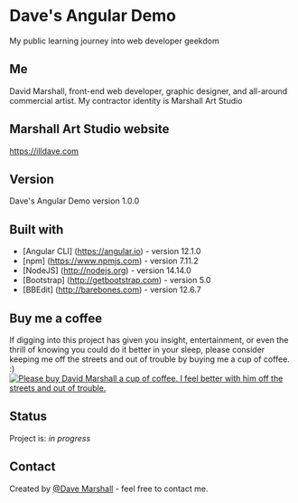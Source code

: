 # Dave's Angular Demo
My public learning journey into web developer geekdom

## Me
David Marshall, front-end web developer, graphic designer, and all-around commercial artist. My contractor identity is Marshall Art Studio

## Marshall Art Studio website
https://illdave.com

## Version
Dave's Angular Demo version 1.0.0

## Built with
* [Angular CLI] (https://angular.io) - version 12.1.0
* [npm] (https://www.npmjs.com) - version 7.11.2
* [NodeJS] (http://nodejs.org) - version 14.14.0
* [Bootstrap] (http://getbootstrap.com) - version 5.0
* [BBEdit] (http://barebones.com) - version 12.6.7

## Buy me a coffee
If digging into this project has given you insight, entertainment, or even the thrill of knowing you could do it better in your sleep, please consider keeping me off the streets and out of trouble by buying me a cup of coffee. :)
<a href="https://www.buymeacoffee.com/illdave" target="_blank"><img src="https://www.buymeacoffee.com/assets/img/custom_images/orange_img.png" alt="Please buy David Marshall a cup of coffee. I feel better with him off the streets and out of trouble." style="height: auto !important;width: auto !important;" ></a>

## Status
Project is: _in progress_

## Contact
Created by [@Dave Marshall](https://www.illdave.com/) - feel free to contact me.
